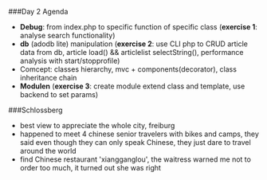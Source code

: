 ###Day 2 Agenda
* **Debug**: from index.php to specific function of specific class (**exercise 1**: analyse search functionality)
* **db** (adodb lite) manipulation (**exercise 2**: use CLI php to CRUD article data from db, article load() && articlelist selectString(), performance analysis with start/stopprofile)
* Comcept: classes hierarchy, mvc + components(decorator), class inheritance chain
* **Modulen** (**exercise 3**: create module extend class and template, use backend to set params)

###Schlossberg
* best view to appreciate the whole city, freiburg
* happened to meet 4 chinese senior travelers with bikes and camps, they said even though they can only speak Chinese, they just dare to travel around the world
* find Chinese restaurant 'xiangganglou', the waitress warned me not to order too much, it turned out she was right

